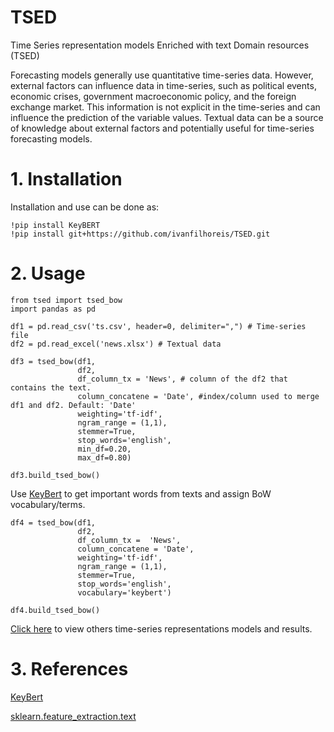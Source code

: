 # TSED
Time Series representation models Enriched with text Domain resources (TSED)

Forecasting models generally use quantitative time-series data. However, external factors can influence data in time-series, such as political events, economic crises, government macroeconomic policy, and the foreign exchange market. This information is not explicit in the time-series and can influence the prediction of the variable values. Textual data can be a source of knowledge about external factors and potentially useful for time-series forecasting models.

# 1. Installation

Installation and use can be done as:

```
!pip install KeyBERT
!pip install git+https://github.com/ivanfilhoreis/TSED.git
```
# 2. Usage

```
from tsed import tsed_bow
import pandas as pd

df1 = pd.read_csv('ts.csv', header=0, delimiter=",") # Time-series file
df2 = pd.read_excel('news.xlsx') # Textual data

df3 = tsed_bow(df1, 
               df2,
               df_column_tx = 'News', # column of the df2 that contains the text. 
               column_concatene = 'Date', #index/column used to merge df1 and df2. Default: 'Date'
               weighting='tf-idf', 
               ngram_range = (1,1), 
               stemmer=True, 
               stop_words='english', 
               min_df=0.20, 
               max_df=0.80)

df3.build_tsed_bow()

```

Use [KeyBert](https://github.com/ivanfilhoreis/KeyBERT/) to get important words from texts and assign BoW vocabulary/terms.

```
df4 = tsed_bow(df1, 
               df2,
               df_column_tx =  'News', 
               column_concatene = 'Date', 
               weighting='tf-idf', 
               ngram_range = (1,1), 
               stemmer=True, 
               stop_words='english', 
               vocabulary='keybert')

df4.build_tsed_bow()

```

[Click here](https://colab.research.google.com/drive/1hQxVviNUwvWvKnytS9fg3ecXmkawMxqs?usp=sharing) to view others time-series representations models and results.

# 3. References

[KeyBert](https://github.com/ivanfilhoreis/KeyBERT/)

[sklearn.feature_extraction.text](https://scikit-learn.org/stable/modules/generated/sklearn.feature_extraction.text.TfidfVectorizer.html)

